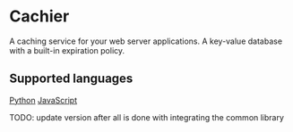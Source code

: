 # Cachier

A caching service for your web server applications.
A key-value database with a built-in expiration policy.

## Supported languages
[Python](https://pypi.org/project/cachier-python/)
[JavaScript](https://www.npmjs.com/package/cachier-js)
<!-- [Ruby](https://rubygems.org/gems/cachier) -->

<!-- ## Table of Contents

- [Installation](#installation)
- [Usage](#usage)
- [Support](#support)
- [Contributing](#contributing)

## Installation

Download to your project directory, add `README.md`, and commit:

```sh
curl -LO http://git.io/Xy0Chg
git add README.md
git commit -m "Use README Boilerplate"
```

## Usage

Replace the contents of `README.md` with your project's:

- Name
- Description
- Installation instructions
- Usage instructions
- Support instructions
- Contributing instructions
- License

Feel free to remove any sections that aren't applicable to your project.

## Support

Please [open an issue](https://github.com/fraction/readme-boilerplate/issues/new) for support.

## Contributing

Please contribute using [Github Flow](https://guides.github.com/introduction/flow/). Create a branch, add commits, and [open a pull request](https://github.com/fraction/readme-boilerplate/compare/).

TODO: write documentation with interacting with the rest api as well
-->






TODO: update version after all is done with integrating the common library
